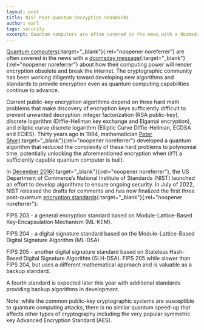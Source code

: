 ```yaml
---
layout: post
title: NIST Post-Quantum Encryption Standards
author: earl
tags: security
excerpt: Quantum computers are often covered in the news with a doomsday message about how their computing power will render encryption obsolete and break the internet. The cryptographic community has been working diligently toward developing new algorithms and standards to provide encryption even as quantum computing capabilities continue to advance.
---
```

[Quantum computers](https://en.wikipedia.org/wiki/Quantum_computing){:target="_blank"}{:rel="noopener noreferrer"} are often covered in the news with a [doomsday message](https://www.scientificamerican.com/article/tomorrows-quantum-computers-threaten-todays-secrets-heres-how-to-protect-them-2/){:target="_blank"}{:rel="noopener noreferrer"} about how their computing power will render encryption obsolete and break the internet. The cryptographic community has been working diligently toward developing new algorithms and standards to provide encryption even as quantum computing capabilities continue to advance.

Current public-key encryption algorithms depend on three hard math problems that make discovery of encryption keys sufficiently difficult to prevent unwanted decryption: integer factorization (RSA public-key), discrete logarithm (Diffie-Hellman key exchange and Elgamal encryption), and elliptic curve discrete logarithm (Elliptic Curve Diffie-Hellman, ECDSA and ECIES). Thirty years ago in 1994, mathematician [Peter Shor](https://en.wikipedia.org/wiki/Peter_Shor){:target="_blank"}{:rel="noopener noreferrer"} developed a quantum algorithm that reduced the complexity of these hard problems to polynomial time, potentially unlocking the aforementioned encryption when (if?) a sufficiently capable quantum computer is built.

In [December 2016](https://www.nist.gov/news-events/news/2016/12/nist-asks-public-help-future-proof-electronic-information){:target="_blank"}{:rel="noopener noreferrer"}, the US Department of Commerce’s National Institute of Standards (NIST) launched an effort to develop algorithms to ensure ongoing security. In July of 2022, NIST released the drafts for comments and has now finalized the first three post-quantum [encryption standards](https://www.nist.gov/news-events/news/2024/08/nist-releases-first-3-finalized-post-quantum-encryption-standards){:target="_blank"}{:rel="noopener noreferrer"}:

FIPS 203 - a general encryption standard based on Module-Lattice-Based Key-Encapsulation Mechanism (ML-KEM).

FIPS 204 - a digital signature standard based on the Module-Lattice-Based Digital Signature Algorithm (ML-DSA)

FIPS 205 - another digital signature standard based on Stateless Hash-Based Digital Signature Algorithm (SLH-DSA). FIPS 205 while slower than FIPS 204, but uses a different mathematical approach and is valuable as a backup standard.

A fourth standard is expected later this year with additional standards providing backup algorithms in development.

Note: while the common public-key cryptographic systems are susceptible to quantum computing attacks, there is no similar quantum speed-up that affects other types of cryptography including the very popular symmetric key Advanced Encryption Standard (AES).
